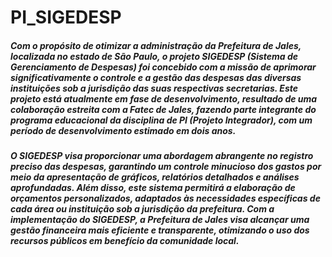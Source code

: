 # PI_SIGEDESP
##### Com o propósito de otimizar a administração da Prefeitura de Jales, localizada no estado de São Paulo, o projeto SIGEDESP (Sistema de Gerenciamento de Despesas) foi concebido com a missão de aprimorar significativamente o controle e a gestão das despesas das diversas instituições sob a jurisdição das suas respectivas secretarias. Este projeto está atualmente em fase de desenvolvimento, resultado de uma colaboração estreita com a Fatec de Jales, fazendo parte integrante do programa educacional da disciplina de PI (Projeto Integrador), com um período de desenvolvimento estimado em dois anos.

##### O SIGEDESP visa proporcionar uma abordagem abrangente no registro preciso das despesas, garantindo um controle minucioso dos gastos por meio da apresentação de gráficos, relatórios detalhados e análises aprofundadas. Além disso, este sistema permitirá a elaboração de orçamentos personalizados, adaptados às necessidades específicas de cada área ou instituição sob a jurisdição da prefeitura. Com a implementação do SIGEDESP, a Prefeitura de Jales visa alcançar uma gestão financeira mais eficiente e transparente, otimizando o uso dos recursos públicos em benefício da comunidade local.
